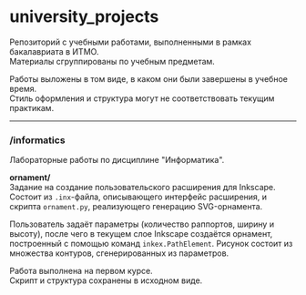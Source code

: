 # university_projects

Репозиторий с учебными работами, выполненными в рамках бакалавриата в ИТМО.  
Материалы сгруппированы по учебным предметам.

Работы выложены в том виде, в каком они были завершены в учебное время.  
Стиль оформления и структура могут не соответствовать текущим практикам.

---

### /informatics

Лабораторные работы по дисциплине "Информатика".

**ornament/**  
Задание на создание пользовательского расширения для Inkscape.  
Состоит из `.inx`-файла, описывающего интерфейс расширения, и скрипта `ornament.py`, реализующего генерацию SVG-орнамента.

Пользователь задаёт параметры (количество раппортов, ширину и высоту), после чего в текущем слое Inkscape создаётся орнамент, построенный с помощью команд `inkex.PathElement`. Рисунок состоит из множества контуров, сгенерированных из параметров.

Работа выполнена на первом курсе.  
Скрипт и структура сохранены в исходном виде.
